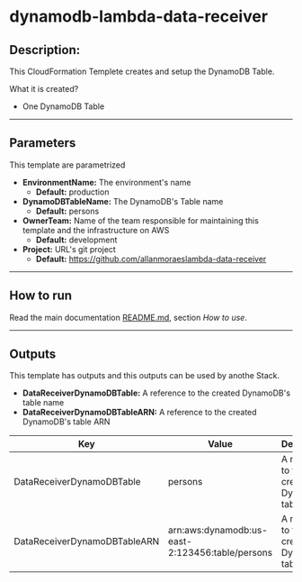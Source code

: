# dynamodb-lambda-data-receiver

## Description:

This CloudFormation Templete creates and setup the DynamoDB Table. 

What it is created?

- One DynamoDB Table

---
## Parameters

This template are parametrized

- **EnvironmentName:** The environment's name
  - **Default:** production
- **DynamoDBTableName:** The DynamoDB's Table name
  - **Default:** persons
- **OwnerTeam:** Name of the team responsible for maintaining this template and the infrastructure on AWS
  - **Default:** development
- **Project:** URL's git project
  - **Default:** https://github.com/allanmoraeslambda-data-receiver  

---

## How to run
Read the main documentation [README.md](../README.md), section *How to use*.

---

## Outputs

This template has outputs and this outputs can be used by anothe Stack.

- **DataReceiverDynamoDBTable:** A reference to the created DynamoDB's table name 
- **DataReceiverDynamoDBTableARN:** A reference to the created DynamoDB's table ARN


| Key                          | Value                                                 | Description                               | Export name                                                 |
|------------------------------|-------------------------------------------------------|-------------------------------------------|-------------------------------------------------------------|
| DataReceiverDynamoDBTable    | persons                                               | A reference to the created DynamoDB table | dynamodb-lambda-data-receiver-DataReceiverDynamoDBTableName |
| DataReceiverDynamoDBTableARN | arn:aws:dynamodb:us-east-2:123456:table/persons | A reference to the created DynamoDB table | dynamodb-lambda-data-receiver-DataReceiverDynamoDBTableARN  |